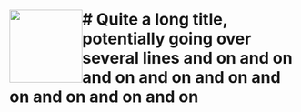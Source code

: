 <h1> <img src="https://assets-cdn.github.com/images/modules/logos_page/GitHub-Mark.png"
  width="128"
  height="128"
  style="float:left;">
    # Quite a long title, potentially going over several lines and on and on and on and on and on and on and on and on and on
    
